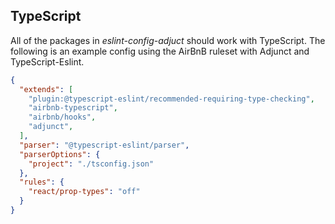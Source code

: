 ## TypeScript

All of the packages in *eslint-config-adjuct* should work with TypeScript. The following is an example config using the AirBnB ruleset with Adjunct and TypeScript-Eslint.


```json
{
  "extends": [
    "plugin:@typescript-eslint/recommended-requiring-type-checking",
    "airbnb-typescript",
    "airbnb/hooks",
    "adjunct",
  ],
  "parser": "@typescript-eslint/parser",
  "parserOptions": {
    "project": "./tsconfig.json"
  },
  "rules": {
    "react/prop-types": "off"
  }
}
```
